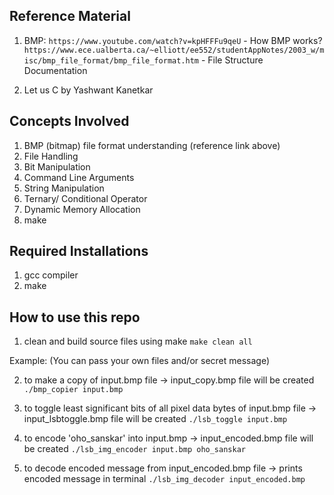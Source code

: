 
## Reference Material

 1. BMP:
    `https://www.youtube.com/watch?v=kpHFFFu9qeU` - How BMP works? `https://www.ece.ualberta.ca/~elliott/ee552/studentAppNotes/2003_w/misc/bmp_file_format/bmp_file_format.htm` - File Structure Documentation

2. Let us C by Yashwant Kanetkar

## Concepts Involved

1. BMP (bitmap) file format understanding (reference link above)
2. File Handling
3. Bit Manipulation
4. Command Line Arguments
5. String Manipulation
6. Ternary/ Conditional Operator
7. Dynamic Memory Allocation
8. make 

## Required Installations

1. gcc compiler
2. make
   
## How to use this repo

1. clean and build source files using make
    `make clean all`

Example: (You can pass your own files and/or secret message)

2. to make a copy of input.bmp file -> input_copy.bmp file will be created
    `./bmp_copier input.bmp`

3. to toggle least significant bits of all pixel data bytes of input.bmp file -> input_lsbtoggle.bmp file will be created
    `./lsb_toggle input.bmp`

4. to encode 'oho_sanskar' into input.bmp -> input_encoded.bmp file will be created
    `./lsb_img_encoder input.bmp oho_sanskar`

5. to decode encoded message from input_encoded.bmp file -> prints encoded message in terminal
    `./lsb_img_decoder input_encoded.bmp`


